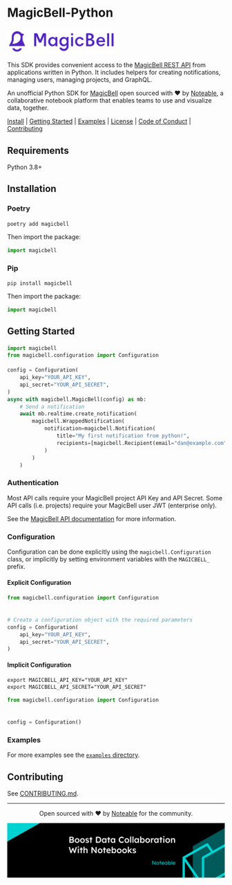 # MagicBell-Python

<img src="./assets/MB_logo_Purple_2800x660.png" width="50%">

This SDK provides convenient access to the [MagicBell REST API](https://magicbell.com/docs/rest-api/overview) from applications written in Python. It includes helpers for creating notifications, managing users, managing projects, and GraphQL.

An unofficial Python SDK for [MagicBell](https://magicbell.com) open sourced with ❤️ by <a href="https://noteable.io">Noteable</a>, a collaborative notebook platform that enables teams to use and visualize data, together.

[Install](#installation) | [Getting Started](#getting-started) | [Examples](./examples) | [License](./LICENSE) | [Code of Conduct](./CODE_OF_CONDUCT.md) | [Contributing](./CONTRIBUTING.md)


## Requirements

Python 3.8+

## Installation

### Poetry

```shell
poetry add magicbell
```

Then import the package:

```python
import magicbell
```

### Pip
```shell
pip install magicbell
```

Then import the package:

```python
import magicbell
```

## Getting Started

```python
import magicbell
from magicbell.configuration import Configuration

config = Configuration(
    api_key="YOUR_API_KEY",
    api_secret="YOUR_API_SECRET",
)
async with magicbell.MagicBell(config) as mb:
    # Send a notification
    await mb.realtime.create_notification(
        magicbell.WrappedNotification(
            notification=magicbell.Notification(
                title="My first notification from python!",
                recipients=[magicbell.Recipient(email="dan@example.com")],
            )
        )
    )
```

### Authentication

Most API calls require your MagicBell project API Key and API Secret.
Some API calls (i.e. projects) require your MagicBell user JWT (enterprise only).

See the [MagicBell API documentation](https://www.magicbell.com/docs/rest-api/reference#authentication) for more information.

### Configuration

Configuration can be done explicitly using the `magicbell.Configuration` class,
or implicitly by setting environment variables with the `MAGICBELL_` prefix.

#### Explicit Configuration

```python
from magicbell.configuration import Configuration


# Create a configuration object with the required parameters
config = Configuration(
    api_key="YOUR_API_KEY",
    api_secret="YOUR_API_SECRET",
)
```

#### Implicit Configuration

```shell
export MAGICBELL_API_KEY="YOUR_API_KEY"
export MAGICBELL_API_SECRET="YOUR_API_SECRET"
```

```python
from magicbell.configuration import Configuration


config = Configuration()
```

### Examples

For more examples see the [`examples` directory](./examples).

## Contributing

See [CONTRIBUTING.md](./CONTRIBUTING.md).

-------

<p align="center">Open sourced with ❤️ by <a href="https://noteable.io">Noteable</a> for the community.</p>

<img href="https://pages.noteable.io/private-beta-access" src="./assets/noteable.png" alt="Boost Data Collaboration with Notebooks">

